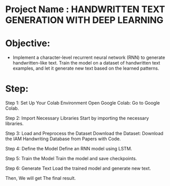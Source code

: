 # Project Name : HANDWRITTEN TEXT GENERATION WITH DEEP LEARNING

# Objective: 
- Implement a character-level recurrent neural network (RNN) to
generate handwritten-like text. Train the model on a dataset of
handwritten text examples, and let it generate new text based on
the learned patterns.
# Step:
Step 1: Set Up Your Colab Environment Open Google Colab: Go to Google Colab.

Step 2: Import Necessary Libraries Start by importing the necessary libraries.

Step 3: Load and Preprocess the Dataset Download the Dataset: Download the IAM Handwriting Database from Papers with Code.

Step 4: Define the Model Define an RNN model using LSTM.

Step 5: Train the Model Train the model and save checkpoints.

Step 6: Generate Text Load the trained model and generate new text.

Then, We will get The final result.
